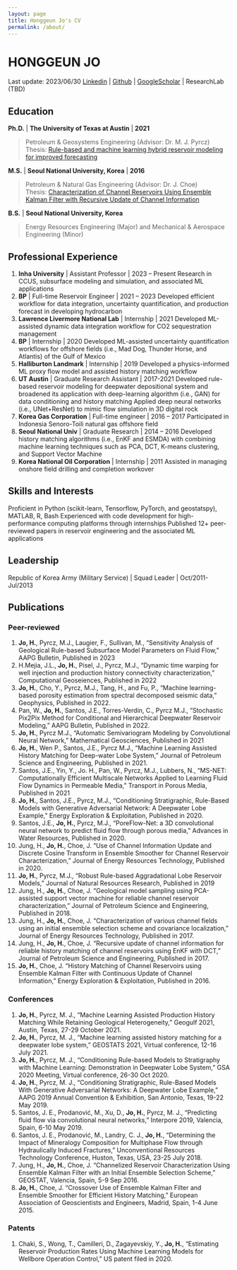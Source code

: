 ```yaml
---
layout: page
title: Honggeun Jo's CV
permalink: /about/
---
```

# HONGGEUN JO
Last update: 2023/06/30
[Linkedin][Linkedin_HJ] | [Github][Github_HJ] |  [GoogleScholar][Googlescholar_HJ] | ResearchLab (TBD)

## Education
**Ph.D.** | **The University of Texas at Austin** | **2021**
>Petroleum & Geosystems Engineering (Advisor: Dr. M. J. Pyrcz)
>Thesis: [Rule-based and machine learning hybrid reservoir modeling for improved forecasting](https://repositories.lib.utexas.edu/handle/2152/90034)

**M.S.** |	**Seoul National University, Korea** |  **2016**
>Petroleum & Natural Gas Engineering (Advisor: Dr. J. Choe)  
>Thesis: [Characterization of Channel Reservoirs Using Ensemble Kalman Filter with Recursive Update of Channel Information](https://s-space.snu.ac.kr/handle/10371/123517)

**B.S.** |	**Seoul National University, Korea**
>Energy Resources Engineering (Major) and Mechanical & Aerospace Engineering (Minor)

## Professional Experience
1. **Inha University** | Assistant Professor | 2023 – Present
Research in CCUS, subsurface modeling and simulation, and associated ML applications
2. **BP** | Full-time Reservoir Engineer | 2021 – 2023
Developed efficient workflow for data integration, uncertainty quantification, and production forecast in developing hydrocarbon
3. **Lawrence Livermore National Lab** | Internship | 2021
Developed ML-assisted dynamic data integration workflow for CO2 sequestration management
4. **BP** | Internship | 2020
Developed ML-assisted uncertainty quantification workflows for offshore fields (i.e., Mad Dog, Thunder Horse, and Atlantis) of the Gulf of Mexico
6. **Halliburton Landmark** | Internship | 2019
Developed a physics-informed ML proxy flow model and assisted history matching workflow
7. **UT Austin** | Graduate Research Assistant | 2017-2021
Developed rule-based reservoir modeling for deepwater depositional system and broadened its application with deep-learning algorithm (i.e., GAN) for data conditioning and history matching
Applied deep neural networks (i.e., UNet+ResNet) to mimic flow simulation in 3D digital rock
8. **Korea Gas Corporation** | Full-time engineer | 2016 – 2017
Participated in Indonesia Senoro-Toili natural gas offshore field 
9. **Seoul National Univ** | Graduate Research | 2014 – 2016
Developed history matching algorithms (i.e., EnKF and ESMDA) with combining machine learning techniques such as PCA, DCT, K-means clustering, and Support Vector Machine 
10. **Korea National Oil Corporation** | Internship | 2011
Assisted in managing onshore field drilling and completion workover

## Skills and Interests
Proficient in Python (scikit-learn, Tensorflow, PyTorch, and geostatspy), MATLAB, R, Bash
Experienced with code development for high-performance computing platforms through internships
Published 12+ peer-reviewed papers in reservoir engineering and the associated ML applications 

## Leadership
Republic of Korea Army (Military Service) | Squad Leader | Oct/2011- Jul/2013
## Publications
### Peer-reviewed 
1.	**Jo, H.**, Pyrcz, M.J., Laugier, F., Sullivan, M., “Sensitivity Analysis of Geological Rule-based Subsurface Model Parameters on Fluid Flow,” AAPG Bulletin, Published in 2023
2.	H.Mejia, J.L., **Jo, H.**, Pisel, J., Pyrcz, M.J., “Dynamic time warping for well injection and production history connectivity characterization,” Computational Geoseiences, Published in 2022  
3.	**Jo, H.**, Cho, Y., Pyrcz, M.J., Tang, H., and Fu, P., “Machine learning-based porosity estimation from spectral decomposed seismic data,” Geophysics, Published in 2022.
4.	Pan, W., **Jo, H.**, Santos, J.E., Torres-Verdin, C., Pyrcz M.J., “Stochastic Pix2Pix Method for Conditional and Hierarchical Deepwater Reservoir Modeling,”  AAPG Bulletin, Published in 2022.
5.	**Jo, H.**, Pyrcz M.J., “Automatic Semivariogram Modeling by Convolutional Neural Network,” Mathematical Geosciences, Published in 2021
6.	**Jo, H.**, Wen P., Santos, J.E., Pyrcz M.J., “Machine Learning Assisted History Matching for Deep-water Lobe System,” Journal of Petroleum Science and Engineering, Published in 2021.
7.	Santos, J.E., Yin, Y., Jo. H., Pan, W., Pyrcz, M.J., Lubbers, N., “MS-NET: Computationally Efficient Multiscale Networks Applied to Learning Fluid Flow Dynamics in Permeable Media,” Transport in Porous Media, Published in 2021
8.	**Jo, H.**, Santos, J.E., Pyrcz, M.J., “Conditioning Stratigraphic, Rule-Based Models with Generative Adversarial Network: A Deepwater Lobe Example,” Energy Exploration & Exploitation, Published in 2020.
9.	Santos, J.E., **Jo, H.**, Pyrcz, M.J., “PoreFlow-Net: a 3D convolutional neural network to predict fluid flow through porous media,” Advances in Water Resources, Published in 2020.
10.	Jung, H., **Jo, H.**, Choe, J. “Use of Channel Information Update and Discrete Cosine Transform in Ensemble Smoother for Channel Reservoir Characterization,” Journal of Energy Resources Technology, Published in 2020. 
11.	**Jo, H.**, Pyrcz, M.J., “Robust Rule-based Aggradational Lobe Reservoir Models,” Journal of Natural Resources Research, Published in 2019
12.	Jung, H., **Jo, H.**, Choe, J. “Geological model sampling using PCA-assisted support vector machine for reliable channel reservoir characterization,” Journal of Petroleum Science and Engineering, Published in 2018.
13.	Jung, H., **Jo, H.**, Choe, J. “Characterization of various channel fields using an initial ensemble selection scheme and covariance localization,” Journal of Energy Resources Technology, Published in 2017. 
14.	Jung, H., **Jo, H.**, Choe, J. “Recursive update of channel information for reliable history matching of channel reservoirs using EnKF with DCT,” Journal of Petroleum Science and Engineering, Published in 2017.
15.	**Jo, H.**, Choe, J. “History Matching of Channel Reservoirs using Ensemble Kalman Filter with Continuous Update of Channel Information,” Energy Exploration & Exploitation, Published in 2016.

### Conferences
1.	**Jo, H.**, Pyrcz, M. J., “Machine Learning Assisted Production History Matching While Retaining Geological Heterogeneity,” Geogulf 2021, Austin, Texas, 27-29 October 2021.
2.	**Jo, H.**, Pyrcz, M. J., “Machine learning assisted history matching for a deepwater lobe system,” GEOSTATS 2021, Virtual conference, 12-16 July 2021.
3.	**Jo, H.**, Pyrcz, M. J., “Conditioning Rule-based Models to Stratigraphy with Machine Learning: Demonstration in Deepwater Lobe System,” GSA 2020 Meeting, Virtual conference, 26-30 Oct 2020.
4.	**Jo, H.**, Pyrcz, M. J., “Conditioning Stratigraphic, Rule-Based Models With Generative Adversarial Networks: A Deepwater Lobe Example,” AAPG 2019 Annual Convention & Exhibition, San Antonio, Texas, 19-22 May 2019.
5.	Santos, J. E., Prodanović, M., Xu, D., **Jo, H.**, Pyrcz, M. J., “Predicting fluid flow via convolutional neural networks,” Interpore 2019, Valencia, Spain, 6-10 May 2019.
6.	Santos, J. E., Prodanović, M., Landry, C. J., **Jo, H.**, “Determining the Impact of Mineralogy Composition for Multiphase Flow through Hydraulically Induced Fractures,” Unconventional Resources Technology Conference, Huston, Texas, USA, 23-25 July 2018.
7.	Jung, H., **Jo, H.**, Choe, J. “Channelized Reservoir Characterization Using Ensemble Kalman Filter with an Initial Ensemble Selection Scheme,” GEOSTAT, Valencia, Spain, 5-9 Sep 2016.
8.	**Jo, H.**, Choe, J. “Crossover Use of Ensemble Kalman Filter and Ensemble Smoother for Efficient History Matching,” European Association of Geoscientists and Engineers, Madrid, Spain, 1-4 June 2015.

### Patents
1.	Chaki, S., Wong, T., Camilleri, D., Zagayevskiy, Y., **Jo, H.**, “Estimating Reservoir Production Rates Using Machine Learning Models for Wellbore Operation Control,” US patent filed in 2020.

[Github_HJ]: https://github.com/geomodeller
[Linkedin_HJ]: https://www.linkedin.com/in/honggeun-jo/
[Googlescholar_HJ]: https://scholar.google.com/citations?user=u0OE5CIAAAAJ&hl=en